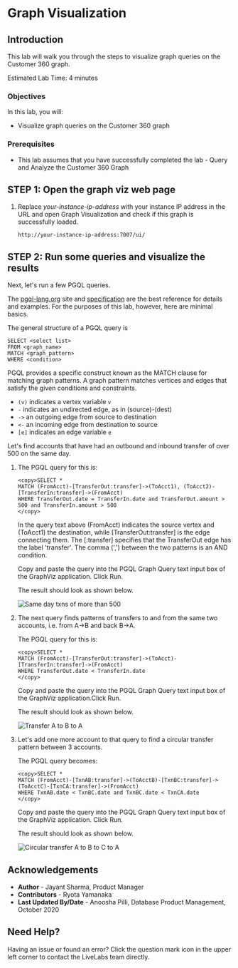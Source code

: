 # Graph Visualization

## Introduction

This lab will walk you through the steps to visualize graph queries on the Customer 360 graph.

Estimated Lab Time: 4 minutes

### Objectives

In this lab, you will:
* Visualize graph queries on the Customer 360 graph

### Prerequisites

* This lab assumes that you have successfully completed the lab - Query and Analyze the Customer 360 Graph

## **STEP 1:** Open the graph viz web page

1. Replace *your-instance-ip-address* with your instance IP address in the URL and open Graph Visualization and check if this graph is successfully loaded.

    ```
    http://your-instance-ip-address:7007/ui/
    ```

## **STEP 2:** Run some queries and visualize the results

Next, let's run a few PGQL queries.

The [pgql-lang.org](http://pgql-lang.org) site and [specification](http://pgql-land.org/spec/1.2) are the best reference for details and examples. For the purposes of this lab, however, here are minimal basics.

The general structure of a PGQL query is

```
SELECT <select list>
FROM <graph_name> 
MATCH <graph_pattern>
WHERE <condition>
```

PGQL provides a specific construct known as the MATCH clause for matching graph patterns. A graph pattern matches vertices and edges that satisfy the given conditions and constraints.  
- `(v)` indicates a vertex variable `v`   
- `-` indicates an undirected edge, as in (source)-(dest)  
- `->` an outgoing edge from source to destination  
- `<-` an incoming edge from destination to source  
- `[e]` indicates an edge variable `e`

Let's find accounts that have had an outbound and inbound transfer of over 500 on the same day.

1. The PGQL query for this is:

    ```
    <copy>SELECT * 
    MATCH (FromAcct)-[TransferOut:transfer]->(ToAcct1), (ToAcct2)-[TransferIn:transfer]->(FromAcct)
    WHERE TransferOut.date = TransferIn.date and TransferOut.amount > 500 and TransferIn.amount > 500
    </copy>
    ```

    In the query text above (FromAcct) indicates the source vertex and (ToAcct1) the destination, while [TransferOut:transfer] is the edge connecting them. The [:transfer] specifies that the TransferOut edge has the label 'transfer'. The comma (',') between the two patterns is an AND condition.

    Copy and paste the query into the PGQL Graph Query text input box of the GraphViz application. Click Run.

    The result should look as shown below.

    ![Same day txns of more than 500](images/GraphVizInOutTxns.png)

2. The next query finds patterns of transfers to and from the same two accounts, i.e. from A->B and back B->A.

    The PGQL query for this is:

    ```
    <copy>SELECT * 
    MATCH (FromAcct)-[TransferOut:transfer]->(ToAcct)-[TransferIn:transfer]->(FromAcct)
    WHERE TransferOut.date < TransferIn.date 
    </copy>
    ```

    Copy and paste the query into the PGQL Graph Query text input box of the GraphViz application.Click Run.

    The result should look as shown below.

    ![Transfer A to B to A](images/GraphVizABATxn.png)

3. Let's add one more account to that query to find a circular transfer pattern between 3 accounts.

    The PGQL query becomes:

    ```
    <copy>SELECT * 
    MATCH (FromAcct)-[TxnAB:transfer]->(ToAcctB)-[TxnBC:transfer]->(ToAcctC)-[TxnCA:transfer]->(FromAcct)
    WHERE TxnAB.date < TxnBC.date and TxnBC.date < TxnCA.date
    </copy>
    ```

    Copy and paste the query into the PGQL Graph Query text input box of the GraphViz application. Click Run.

    The result should look as shown below.

    ![Circular transfer A to B to C to A](images/GraphVizABCATxn.png)

## Acknowledgements

* **Author** -  Jayant Sharma, Product Manager
* **Contributors** - Ryota Yamanaka
* **Last Updated By/Date** - Anoosha Pilli, Database Product Management, October 2020

## Need Help?  
Having an issue or found an error?  Click the question mark icon in the upper left corner to contact the LiveLabs team directly.
